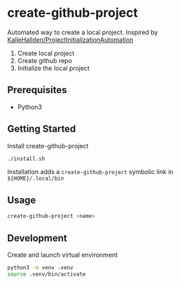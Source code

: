# create-github-project

Automated way to create a local project. Inspired by [KalleHallden/ProjectInitializationAutomation](https://github.com/KalleHallden/ProjectInitializationAutomation)

1. Create local project
2. Create github repo
3. Initialize the local project

## Prerequisites

- Python3

## Getting Started

Install create-github-project

```bash
./install.sh
```

Installation adds a `create-github-project` symbolic link in `${HOME}/.local/bin`

## Usage

```bash
create-github-project <name>
```

## Development

Create and launch virtual environment

```bash
python3 -m venv .venv
source .venv/bin/activate
```
